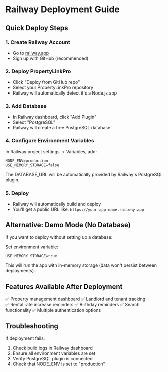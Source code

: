 # Railway Deployment Guide

## Quick Deploy Steps

### 1. Create Railway Account
- Go to [railway.app](https://railway.app)
- Sign up with GitHub (recommended)

### 2. Deploy PropertyLinkPro
- Click "Deploy from GitHub repo"
- Select your PropertyLinkPro repository
- Railway will automatically detect it's a Node.js app

### 3. Add Database
- In Railway dashboard, click "Add Plugin"
- Select "PostgreSQL"
- Railway will create a free PostgreSQL database

### 4. Configure Environment Variables
In Railway project settings → Variables, add:

```
NODE_ENV=production
USE_MEMORY_STORAGE=false
```

The DATABASE_URL will be automatically provided by Railway's PostgreSQL plugin.

### 5. Deploy
- Railway will automatically build and deploy
- You'll get a public URL like: `https://your-app-name.railway.app`

## Alternative: Demo Mode (No Database)

If you want to deploy without setting up a database:

Set environment variable:
```
USE_MEMORY_STORAGE=true
```

This will run the app with in-memory storage (data won't persist between deployments).

## Features Available After Deployment

✅ Property management dashboard
✅ Landlord and tenant tracking  
✅ Rental rate increase reminders
✅ Birthday reminders
✅ Search functionality
✅ Multiple authentication options

## Troubleshooting

If deployment fails:
1. Check build logs in Railway dashboard
2. Ensure all environment variables are set
3. Verify PostgreSQL plugin is connected
4. Check that NODE_ENV is set to "production"
